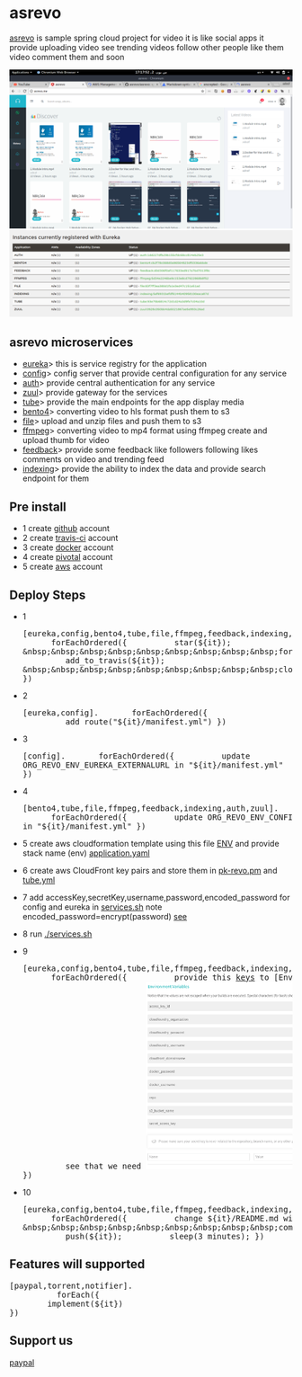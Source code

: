 # asrevo
[asrevo](https://asrevo.cfapps.io) is sample spring cloud project for video it is like social apps it provide uploading video see trending videos follow other people like them video comment them  and soon 


![](/assets/site.png)
![](/assets/services.png)	

## asrevo  microservices
*  [eureka](https://github.com/asrevo/eureka)> this is service registry for the application
*  [config](https://github.com/asrevo/config)> config server that provide central configuration for any service   
*  [auth](https://github.com/asrevo/auth)> provide central authentication for any service 
*  [zuul](https://github.com/asrevo/zuul)> provide gateway for the services
*  [tube](https://github.com/asrevo/tube)> provide the main endpoints for the app display media
*  [bento4](https://github.com/asrevo/bento4)> converting video to hls format push them to s3
*  [file](https://github.com/asrevo/file)> upload and unzip files and push them to s3
*  [ffmpeg](https://github.com/asrevo/ffmpeg)> converting video to mp4 format using ffmpeg  create and upload thumb for video 
*  [feedback](https://github.com/asrevo/feedback)> provide some feedback like followers following likes comments on video and trending feed
*  [indexing](https://github.com/asrevo/indexing)> provide the ability to index the data and provide search endpoint for them  


## Pre install
- 1 create [github](https://github.com) account
- 2 create [travis-ci](https://travis-ci.org) account
- 3 create [docker](https://hub.docker.com) account
- 4 create [pivotal](https://account.run.pivotal.io/z/uaa/sign-up) account
- 5 create [aws](https://aws.amazon.com/) account

## Deploy Steps
- 1 <pre>[eureka,config,bento4,tube,file,ffmpeg,feedback,indexing,auth,zuul].
    &nbsp;&nbsp;&nbsp;&nbsp;&nbsp;&nbsp;forEachOrdered({
        &nbsp;&nbsp;&nbsp;&nbsp;&nbsp;&nbsp;&nbsp;&nbsp;&nbsp;star(${it});
        &nbsp;&nbsp;&nbsp;&nbsp;&nbsp;&nbsp;&nbsp;&nbsp;&nbsp;fork(${it});
        &nbsp;&nbsp;&nbsp;&nbsp;&nbsp;&nbsp;&nbsp;&nbsp;&nbsp;add_to_travis(${it});
        &nbsp;&nbsp;&nbsp;&nbsp;&nbsp;&nbsp;&nbsp;&nbsp;&nbsp;clone(${it});
})</pre>
- 2 <pre>[eureka,config].
    &nbsp;&nbsp;&nbsp;&nbsp;&nbsp;&nbsp;forEachOrdered({
        &nbsp;&nbsp;&nbsp;&nbsp;&nbsp;&nbsp;&nbsp;&nbsp;&nbsp;add_route("${it}/manifest.yml")
})</pre>
- 3 <pre>[config].
    &nbsp;&nbsp;&nbsp;&nbsp;&nbsp;&nbsp;forEachOrdered({
        &nbsp;&nbsp;&nbsp;&nbsp;&nbsp;&nbsp;&nbsp;&nbsp;&nbsp;update ORG_REVO_ENV_EUREKA_EXTERNALURL in "${it}/manifest.yml"
})</pre>

- 4 <pre>[bento4,tube,file,ffmpeg,feedback,indexing,auth,zuul].
    &nbsp;&nbsp;&nbsp;&nbsp;&nbsp;&nbsp;forEachOrdered({
        &nbsp;&nbsp;&nbsp;&nbsp;&nbsp;&nbsp;&nbsp;&nbsp;&nbsp;update ORG_REVO_ENV_CONFIG_EXTERNALURL in "${it}/manifest.yml"
})</pre>
- 5 create aws cloudformation template using this file    [ENV](/templates/ENV.yaml) and provide stack name (env) [application.yaml](https://github.com/asrevo/config/blob/master/src/main/resources/application.yaml#L14)
- 6 create aws CloudFront key pairs and store them in [pk-revo.pm](https://github.com/asrevo/config/blob/master/src/main/resources/static/revo-pk.pem) and [tube.yml](https://github.com/asrevo/config/blob/master/src/main/resources/config/tube.yml#L23)
- 7 add accessKey,secretKey,username,password,encoded_password for config and eureka in [services.sh](assets/services.sh) note encoded_password=encrypt(password) [see](https://github.com/asrevo/config/blob/master/src/main/java/org/revo/Config/Util.java#L138)
- 8 run [./services.sh](assets/services.sh)
- 9 <pre>[eureka,config,bento4,tube,file,ffmpeg,feedback,indexing,auth,zuul].
    &nbsp;&nbsp;&nbsp;&nbsp;&nbsp;&nbsp;forEachOrdered({
        &nbsp;&nbsp;&nbsp;&nbsp;&nbsp;&nbsp;&nbsp;&nbsp;&nbsp;provide this [keys](/assets/repo.key) to [Environment Variables(${it})](https://travis-ci.org/${github_username}/${it}/settings)
        &nbsp;&nbsp;&nbsp;&nbsp;&nbsp;&nbsp;&nbsp;&nbsp;&nbsp;see that we need
         ![](/assets/travis_settings.png)
})</pre>
- 10 <pre>[eureka,config,bento4,tube,file,ffmpeg,feedback,indexing,auth,zuul].
    &nbsp;&nbsp;&nbsp;&nbsp;&nbsp;&nbsp;forEachOrdered({
        &nbsp;&nbsp;&nbsp;&nbsp;&nbsp;&nbsp;&nbsp;&nbsp;&nbsp;change ${it}/README.md with your ${github_username} in "Build Status url"
        &nbsp;&nbsp;&nbsp;&nbsp;&nbsp;&nbsp;&nbsp;&nbsp;&nbsp;commit(${it});
        &nbsp;&nbsp;&nbsp;&nbsp;&nbsp;&nbsp;&nbsp;&nbsp;&nbsp;push(${it});
        &nbsp;&nbsp;&nbsp;&nbsp;&nbsp;&nbsp;&nbsp;&nbsp;&nbsp;sleep(3 minutes);
})</pre>


## Features will supported
<pre>[paypal,torrent,notifier].
    &nbsp;&nbsp;&nbsp;&nbsp;&nbsp;&nbsp;forEach({
        implement(${it})
})</pre>

## Support us

 [paypal](https://www.paypal.me/ashrafrevo)
